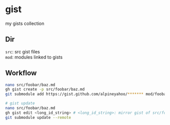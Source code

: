 # gist
my gists collection
## Dir
`src`: src gist files  
`mod`: modules linked to gists  

## Workflow
```bash
nano src/foobar/baz.md
gh gist create -p src/foobar/baz.md
git submodule add https://gist.github.com/alpineyahoo/******* mod/foobar/bar.md

# gist update
nano src/foobar/baz.md
gh gist edit <long_id_string> # <long_id_string>: mirror gist of src/foobar/baz.md
git submodule update --remote
```

